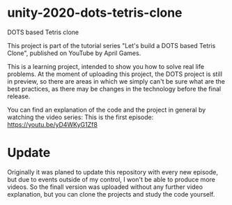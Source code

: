 # unity-2020-dots-tetris-clone
DOTS based Tetris clone

This project is part of the tutorial series "Let's build a DOTS based Tetris Clone", published on YouTube by April Games.

This is a learning project, intended to show you how to solve real life problems. At the moment of uploading this project, the DOTS project is still in preview, so there are areas in which we simply can't be sure what are the best practices, as there may be changes in the technology before the final release. 

You can find an explanation of the code and the project in general by watching the video series: This is the first episode: https://youtu.be/yD4WKyG1Zf8

# Update
Originally it was planed to update this repository with every new episode, but due to events outside of my control, I won't be able to produce more videos. So the finall version was uploaded without any further video explanation, but you can clone the projects and study the code yourself.

